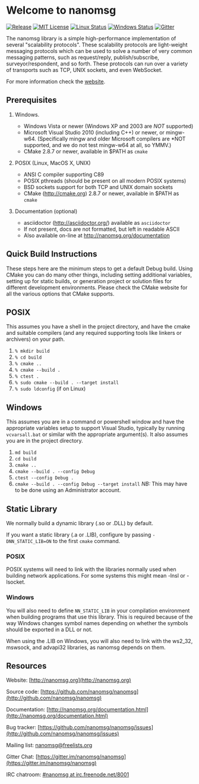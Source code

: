 Welcome to nanomsg
==================

[![Release](https://img.shields.io/github/release/nanomsg/nanomsg.svg)](https://github.com/nanomsg/nanomsg/releases/latest)
[![MIT License](https://img.shields.io/badge/license-MIT-blue.svg)](https://github.com/nanomsg/nanomsg/blob/master/COPYING)
[![Linux Status](https://img.shields.io/travis/nanomsg/nanomsg/master.svg?label=linux)](https://travis-ci.org/nanomsg/nanomsg)
[![Windows Status](https://img.shields.io/appveyor/ci/nanomsg/nanomsg/master.svg?label=windows)](https://ci.appveyor.com/project/nanomsg/nanomsg)
[![Gitter](https://img.shields.io/badge/gitter-join-brightgreen.svg)](https://gitter.im/nanomsg/nanomsg)

The nanomsg library is a simple high-performance implementation of several
"scalability protocols". These scalability protocols are light-weight messaging
protocols which can be used to solve a number of very common messaging
patterns, such as request/reply, publish/subscribe, surveyor/respondent,
and so forth.  These protocols can run over a variety of transports such
as TCP, UNIX sockets, and even WebSocket.

For more information check the [website](http://nanomsg.org).

Prerequisites
-------------

1. Windows.
   * Windows Vista or newer (Windows XP and 2003 are *NOT* supported)
   * Microsoft Visual Studio 2010 (including C++) or newer, or mingw-w64.
     (Specifically mingw and older Microsoft compilers are *NOT supported,
     and we do not test mingw-w64 at all, so YMMV.)
   * CMake 2.8.7 or newer, available in $PATH as `cmake`

2. POSIX (Linux, MacOS X, UNIX)
   * ANSI C compiler supporting C89
   * POSIX pthreads (should be present on all modern POSIX systems)
   * BSD sockets support for both TCP and UNIX domain sockets
   * CMake (http://cmake.org) 2.8.7 or newer, available in $PATH as `cmake`

3. Documentation (optional)
   * asciidoctor (http://asciidoctor.org/) available as `asciidoctor`
   * If not present, docs are not formatted, but left in readable ASCII
   * Also available on-line at http://nanomsg.org/documentation

Quick Build Instructions
------------------------

These steps here are the minimum steps to get a default Debug
build.  Using CMake you can do many other things, including
setting additional variables, setting up for static builds, or
generation project or solution files for different development
environments.  Please check the CMake website for all the various
options that CMake supports.

## POSIX

This assumes you have a shell in the project directory, and have
the cmake and suitable compilers (and any required supporting tools
like linkers or archivers) on your path.

1.  `% mkdir build`
2.  `% cd build`
3.  `% cmake ..`
4.  `% cmake --build .`
5.  `% ctest .`
6.  `% sudo cmake --build . --target install` 
7.  `% sudo ldconfig` (if on Linux)

## Windows

This assumes you are in a command or powershell window and have
the appropriate variables setup to support Visual Studio, typically
by running `vcvarsall.bat` or similar with the appropriate argument(s).
It also assumes you are in the project directory.

1.  `md build`
2.  `cd build`
3.  `cmake ..`
4.  `cmake --build . --config Debug`
5.  `ctest --config Debug .`
6.  `cmake --build . --config Debug --target install`
    *NB:* This may have to be done using an Administrator account.

Static Library
--------------

We normally build a dynamic library (.so or .DLL) by default.

If you want a static library (.a or .LIB), configure by passing
`-DNN_STATIC_LIB=ON` to the first `cmake` command.

### POSIX

POSIX systems will need to link with the libraries normally used when building
network applications.  For some systems this might mean -lnsl or -lsocket.

### Windows

You will also need to define `NN_STATIC_LIB` in your compilation environment
when building programs that use this library.  This is required because of
the way Windows changes symbol names depending on whether the symbols should
be exported in a DLL or not.

When using the .LIB on Windows, you will also need to link with the
ws2_32, mswsock, and advapi32 libraries, as nanomsg depends on them.

Resources
---------

Website: [http://nanomsg.org](http://nanomsg.org)

Source code: [https://github.com/nanomsg/nanomsg](http://github.com/nanomsg/nanomsg)

Documentation: [http://nanomsg.org/documentation.html](http://nanomsg.org/documentation.html)

Bug tracker: [https://github.com/nanomsg/nanomsg/issues](http://github.com/nanomsg/nanomsg/issues)

Mailing list: [nanomsg@freelists.org](http://www.freelists.org/list/nanomsg)

Gitter Chat: [https://gitter.im/nanomsg/nanomsg](https://gitter.im/nanomsg/nanomsg)

IRC chatroom: [#nanomsg at irc.freenode.net/8001](http://webchat.freenode.net?channels=%23nanomsg)
